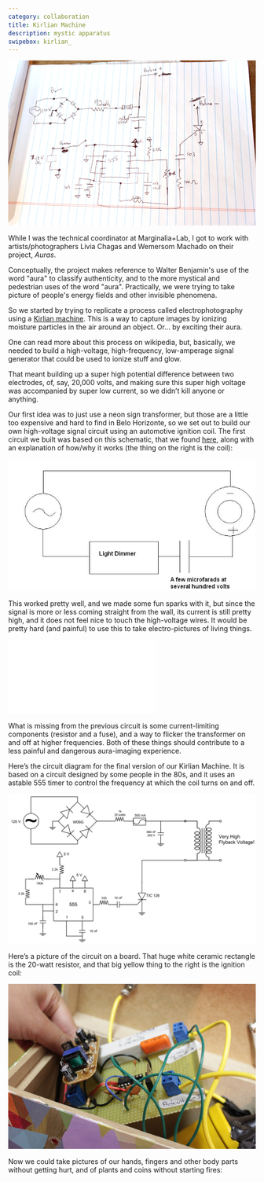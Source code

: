 ```yaml
---
category: collaboration
title: Kirlian Machine
description: mystic apparatus
swipebox: kirlian_
---
```

![](/assets/projects/kirlian-machine/kirlian-draw.jpg)

While I was the technical coordinator at Marginalia+Lab, I got to work with artists/photographers Livia Chagas and Wemersom Machado on their project, *Auras*.

Conceptually, the project makes reference to Walter Benjamin's use of the word "aura" to classify authenticity, and to the more mystical and pedestrian uses of the word "aura". Practically, we were trying to take picture of people's energy fields and other invisible phenomena.

So we started by trying to replicate a process called electrophotography using a [Kirlian machine](http://en.wikipedia.org/wiki/Kirlian_photography). This is a way to capture images by ionizing moisture particles in the air around an object. Or... by exciting their aura.

One can read more about this process on wikipedia, but, basically, we needed to build a high-voltage, high-frequency, low-amperage signal generator that could be used to ionize stuff and glow.

That meant building up a super high potential difference between two electrodes, of, say, 20,000 volts, and making sure this super high voltage was accompanied by super low current, so we didn’t kill anyone or anything.

Our first idea was to just use a neon sign transformer, but those are a little too expensive and hard to find in Belo Horizonte, so we set out to build our own high-voltage signal circuit using an automotive ignition coil. The first circuit we built was based on this schematic, that we found [here](http://wiki.4hv.org/index.php/Ignition_Coil), along with an explanation of how/why it works (the thing on the right is the coil):

![](/assets/projects/kirlian-machine/kirlian-ignitioncoildimmer.jpg)

This worked pretty well, and we made some fun sparks with it, but since the signal is more or less coming straight from the wall, its current is still pretty high, and it does not feel nice to touch the high-voltage wires. It would be pretty hard (and painful) to use this to take electro-pictures of living things.

<div class="video-wrapper-small">
  <div class="video-wrapper video-wrapper-16x9">
    <iframe src="//www.youtube.com/embed/BvtqCPFPWos" frameborder="0" allowfullscreen></iframe>
  </div>
</div>

What is missing from the previous circuit is some current-limiting components (resistor and a fuse), and a way to flicker the transformer on and off at higher frequencies. Both of these things should contribute to a less painful and dangerous aura-imaging experience.

Here’s the circuit diagram for the final version of our Kirlian Machine. It is based on a circuit designed by some people in the 80s, and it uses an astable 555 timer to control the frequency at which the coil turns on and off.

![](/assets/projects/kirlian-machine/kirlian-sch.png)

Here’s a picture of the circuit on a board. That huge white ceramic rectangle is the 20-watt resistor, and that big yellow thing to the right is the ignition coil:

![](/assets/projects/kirlian-machine/kirlian-board.jpg)

Now we could take pictures of our hands, fingers and other body parts without getting hurt, and of plants and coins without starting fires:

